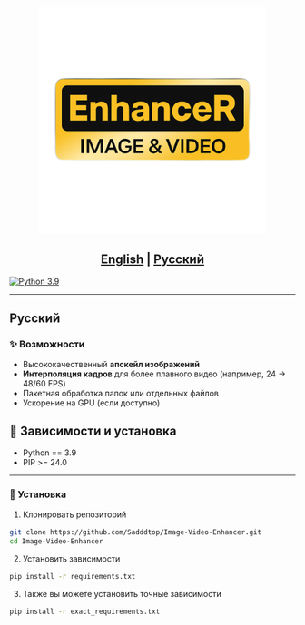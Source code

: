 <p align="center">
  <img src="assets/logo.png" height=400>
</p>

## <div align="center"><b><a href="README.md">English</a> | <a href="README_RU.md">Русский</a></b></div>

[![Python 3.9](https://img.shields.io/badge/python-3.9-blue.svg?logo=python&logoColor=white)](https://www.python.org/downloads/release/python-390/)

---

## Русский

### ✨ Возможности

* Высококачественный **апскейл изображений**
* **Интерполяция кадров** для более плавного видео (например, 24 → 48/60 FPS)
* Пакетная обработка папок или отдельных файлов
* Ускорение на GPU (если доступно)

## 🔧 Зависимости и установка

- Python == 3.9
- PIP >= 24.0

---

### 🚀 Установка

1. Клонировать репозиторий

```bash
git clone https://github.com/Sadddtop/Image-Video-Enhancer.git
cd Image-Video-Enhancer
```

2. Установить зависимости

```bash
pip install -r requirements.txt
```

3. Также вы можете установить точные зависимости

```bash
pip install -r exact_requirements.txt
```

